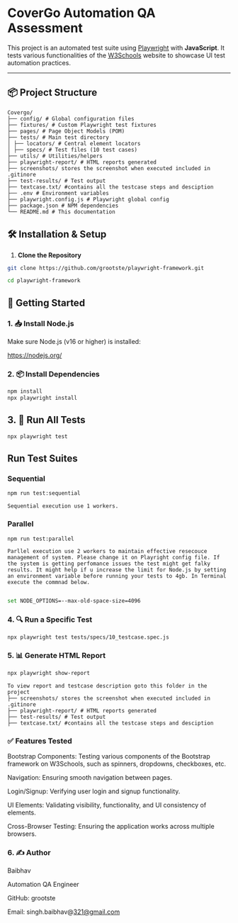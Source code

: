 # CoverGo Automation QA Assessment

This project is an automated test suite using [Playwright](https://playwright.dev/) with **JavaScript**. It tests various functionalities of the [W3Schools](https://www.w3schools.com/) website to showcase UI test automation practices.

---

## 📦 Project Structure

```text
Covergo/
├── config/ # Global configuration files
├── fixtures/ # Custom Playwright test fixtures
├── pages/ # Page Object Models (POM)
├── tests/ # Main test directory
│ ├── locators/ # Central element locators
│ ├── specs/ # Test files (10 test cases)
├── utils/ # Utilities/helpers
├── playwright-report/ # HTML reports generated
├── screenshots/ stores the screenshot when executed included in .gitinore
├── test-results/ # Test output
├── textcase.txt/ #contains all the testcase steps and desciption
├── .env # Environment variables
├── playwright.config.js # Playwright global config
├── package.json # NPM dependencies
└── README.md # This documentation

```

## 🛠️ Installation & Setup

1. **Clone the Repository**

```bash
git clone https://github.com/grootste/playwright-framework.git

cd playwright-framework

```


## 🚀 Getting Started

### 1. 📥 Install Node.js

Make sure Node.js (v16 or higher) is installed:

https://nodejs.org/

### 2. 📦 Install Dependencies

```bash
npm install
npx playwright install
```

## 3. 🧪 Run All Tests

```bash
npx playwright test
```

## Run Test Suites

###  Sequential
```bash
npm run test:sequential
```
```text
Sequential execution use 1 workers.
```

### Parallel
```bash
npm run test:parallel
```
```text
Parllel execution use 2 workers to maintain effective resecouce management of system. Please change it on Playright config file. If the system is getting perfomance issues the test might get falky results. It might help if u increase the limit for Node.js by setting an environment variable before running your tests to 4gb. In Terminal execute the commnad below.
```
```bash

set NODE_OPTIONS=--max-old-space-size=4096

```
### 4. 🔍 Run a Specific Test

```bash
npx playwright test tests/specs/10_testcase.spec.js
```

### 5. 📊 Generate HTML Report

```bash
npx playwright show-report
```

```text
To view report and testcase description goto this folder in the project
├── screenshots/ stores the screenshot when executed included in .gitinore
├── playwright-report/ # HTML reports generated
├── test-results/ # Test output
├── textcase.txt/ #contains all the testcase steps and desciption
```

### ✅ Features Tested

Bootstrap Components: Testing various components of the Bootstrap framework on W3Schools, such as spinners, dropdowns, checkboxes, etc.

Navigation: Ensuring smooth navigation between pages.

Login/Signup: Verifying user login and signup functionality.

UI Elements: Validating visibility, functionality, and UI consistency of elements.

Cross-Browser Testing: Ensuring the application works across multiple browsers.


### 6. ✍️ Author
Baibhav

Automation QA Engineer

GitHub: grootste

Email: singh.baibhav@321@gmail.com